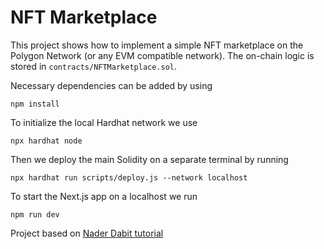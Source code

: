 # NFT Marketplace

This project shows how to implement a simple NFT marketplace on the Polygon Network (or any EVM compatible network). The on-chain logic is stored in `contracts/NFTMarketplace.sol`.

Necessary dependencies can be added by using

```shell
npm install
```

To initialize the local Hardhat network we use

```shell
npx hardhat node
```

Then we deploy the main Solidity on a separate terminal by running

```shell
npx hardhat run scripts/deploy.js --network localhost
```

To start the Next.js app on a localhost we run

```shell
npm run dev
```

Project based on [Nader Dabit tutorial](https://dev.to/dabit3/building-scalable-full-stack-apps-on-ethereum-with-polygon-2cfb)
